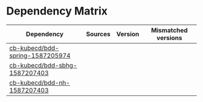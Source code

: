 # Dependency Matrix

Dependency | Sources | Version | Mismatched versions
---------- | ------- | ------- | -------------------
[cb-kubecd/bdd-spring-1587205974](https://github.com/cb-kubecd/bdd-spring-1587205974.git) |  | []() | 
[cb-kubecd/bdd-sbhg-1587207403](https://github.com/cb-kubecd/bdd-sbhg-1587207403.git) |  | []() | 
[cb-kubecd/bdd-nh-1587207403](https://github.com/cb-kubecd/bdd-nh-1587207403.git) |  | []() | 
